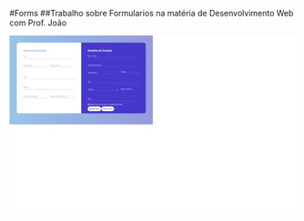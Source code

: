 #Forms
##Trabalho sobre Formularios na matéria de Desenvolvimento Web com Prof. João

![Imagem da Pagina](./assets/image.png)
